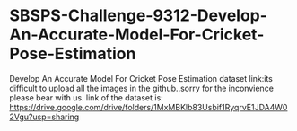 # SBSPS-Challenge-9312-Develop-An-Accurate-Model-For-Cricket-Pose-Estimation
Develop An Accurate Model For Cricket Pose Estimation
dataset link:its difficult to upload all the images in the github..sorry for the inconvience please bear with us.
link of the dataset is: https://drive.google.com/drive/folders/1MxMBKlb83Usbif1RyqrvE1JDA4W02Vgu?usp=sharing
